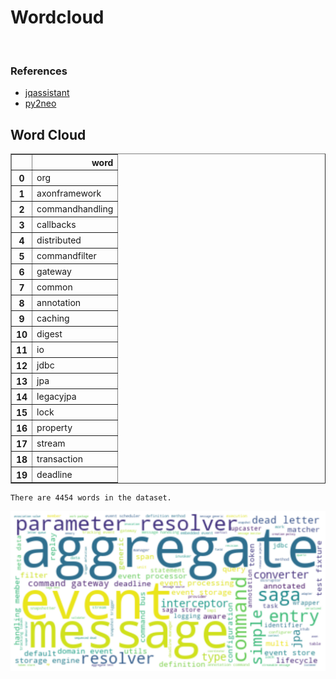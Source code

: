 # Wordcloud
<br>  

### References
- [jqassistant](https://jqassistant.org)
- [py2neo](https://py2neo.org/2021.1/)





## Word Cloud




<div>
<table border="1" class="dataframe">
  <thead>
    <tr style="text-align: right;">
      <th></th>
      <th>word</th>
    </tr>
  </thead>
  <tbody>
    <tr>
      <th>0</th>
      <td>org</td>
    </tr>
    <tr>
      <th>1</th>
      <td>axonframework</td>
    </tr>
    <tr>
      <th>2</th>
      <td>commandhandling</td>
    </tr>
    <tr>
      <th>3</th>
      <td>callbacks</td>
    </tr>
    <tr>
      <th>4</th>
      <td>distributed</td>
    </tr>
    <tr>
      <th>5</th>
      <td>commandfilter</td>
    </tr>
    <tr>
      <th>6</th>
      <td>gateway</td>
    </tr>
    <tr>
      <th>7</th>
      <td>common</td>
    </tr>
    <tr>
      <th>8</th>
      <td>annotation</td>
    </tr>
    <tr>
      <th>9</th>
      <td>caching</td>
    </tr>
    <tr>
      <th>10</th>
      <td>digest</td>
    </tr>
    <tr>
      <th>11</th>
      <td>io</td>
    </tr>
    <tr>
      <th>12</th>
      <td>jdbc</td>
    </tr>
    <tr>
      <th>13</th>
      <td>jpa</td>
    </tr>
    <tr>
      <th>14</th>
      <td>legacyjpa</td>
    </tr>
    <tr>
      <th>15</th>
      <td>lock</td>
    </tr>
    <tr>
      <th>16</th>
      <td>property</td>
    </tr>
    <tr>
      <th>17</th>
      <td>stream</td>
    </tr>
    <tr>
      <th>18</th>
      <td>transaction</td>
    </tr>
    <tr>
      <th>19</th>
      <td>deadline</td>
    </tr>
  </tbody>
</table>
</div>



    There are 4454 words in the dataset.



    
![png](Wordcloud_files/Wordcloud_10_1.png)
    

